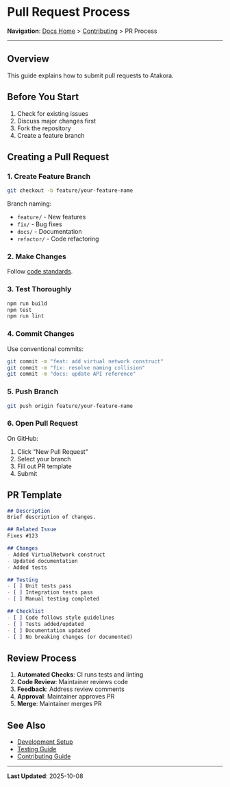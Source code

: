 # Pull Request Process

**Navigation**: [Docs Home](../README.md) > [Contributing](./README.md) > PR Process

---

## Overview

This guide explains how to submit pull requests to Atakora.

## Before You Start

1. Check for existing issues
2. Discuss major changes first
3. Fork the repository
4. Create a feature branch

## Creating a Pull Request

### 1. Create Feature Branch

```bash
git checkout -b feature/your-feature-name
```

Branch naming:
- `feature/` - New features
- `fix/` - Bug fixes
- `docs/` - Documentation
- `refactor/` - Code refactoring

### 2. Make Changes

Follow [code standards](./README.md#code-standards).

### 3. Test Thoroughly

```bash
npm run build
npm test
npm run lint
```

### 4. Commit Changes

Use conventional commits:

```bash
git commit -m "feat: add virtual network construct"
git commit -m "fix: resolve naming collision"
git commit -m "docs: update API reference"
```

### 5. Push Branch

```bash
git push origin feature/your-feature-name
```

### 6. Open Pull Request

On GitHub:
1. Click "New Pull Request"
2. Select your branch
3. Fill out PR template
4. Submit

## PR Template

```markdown
## Description
Brief description of changes.

## Related Issue
Fixes #123

## Changes
- Added VirtualNetwork construct
- Updated documentation
- Added tests

## Testing
- [ ] Unit tests pass
- [ ] Integration tests pass
- [ ] Manual testing completed

## Checklist
- [ ] Code follows style guidelines
- [ ] Tests added/updated
- [ ] Documentation updated
- [ ] No breaking changes (or documented)
```

## Review Process

1. **Automated Checks**: CI runs tests and linting
2. **Code Review**: Maintainer reviews code
3. **Feedback**: Address review comments
4. **Approval**: Maintainer approves PR
5. **Merge**: Maintainer merges PR

## See Also

- [Development Setup](./development-setup.md)
- [Testing Guide](./testing-guide.md)
- [Contributing Guide](./README.md)

---

**Last Updated**: 2025-10-08
